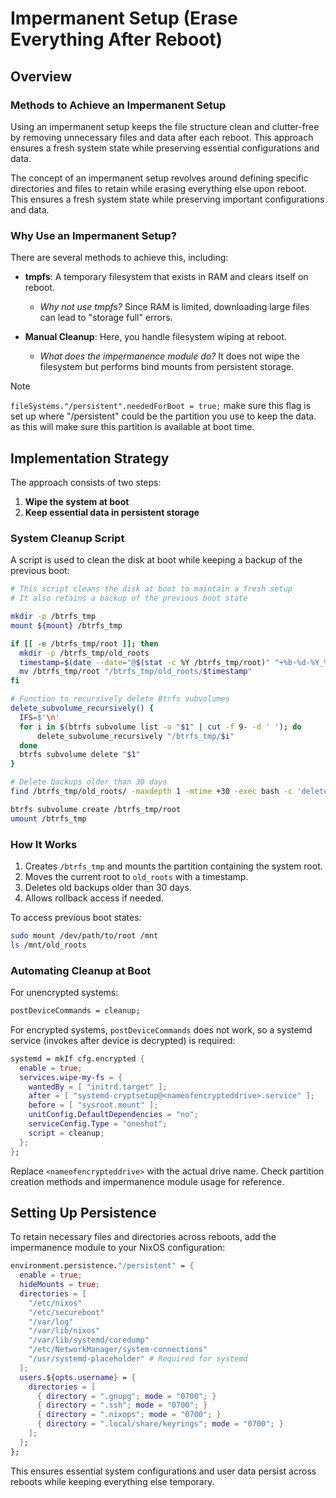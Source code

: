 # Impermanent Setup (Erase Everything After Reboot)

## Overview

### Methods to Achieve an Impermanent Setup
Using an impermanent setup keeps the file structure clean and clutter-free by removing unnecessary files and data after each reboot. This approach ensures a fresh system state while preserving essential configurations and data.

The concept of an impermanent setup revolves around defining specific directories and files to retain while erasing everything else upon reboot. This ensures a fresh system state while preserving important configurations and data.

### Why Use an Impermanent Setup?
There are several methods to achieve this, including:

- **tmpfs**: A temporary filesystem that exists in RAM and clears itself on reboot.
  - *Why not use tmpfs?* Since RAM is limited, downloading large files can lead to "storage full" errors.

- **Manual Cleanup**: Here, you handle filesystem wiping at reboot.
  - *What does the impermanence module do?* It does not wipe the filesystem but performs bind mounts from persistent storage.

>[!NOTE]
>
> `fileSystems."/persistent".neededForBoot = true;` make sure this flag is set up where "/persistent" could be the partition you use to keep the data.
>        as this will make sure this partition is available at boot time.

## Implementation Strategy

The approach consists of two steps:
1. **Wipe the system at boot**
2. **Keep essential data in persistent storage**

### System Cleanup Script

A script is used to clean the disk at boot while keeping a backup of the previous boot:

```sh
# This script cleans the disk at boot to maintain a fresh setup
# It also retains a backup of the previous boot state

mkdir -p /btrfs_tmp
mount ${mount} /btrfs_tmp

if [[ -e /btrfs_tmp/root ]]; then
  mkdir -p /btrfs_tmp/old_roots
  timestamp=$(date --date="@$(stat -c %Y /btrfs_tmp/root)" "+%b-%d-%Y_%H:%M:%S")
  mv /btrfs_tmp/root "/btrfs_tmp/old_roots/$timestamp"
fi

# Function to recursively delete Btrfs subvolumes
delete_subvolume_recursively() {
  IFS=$'\n'
  for i in $(btrfs subvolume list -o "$1" | cut -f 9- -d ' '); do
      delete_subvolume_recursively "/btrfs_tmp/$i"
  done
  btrfs subvolume delete "$1"
}

# Delete backups older than 30 days
find /btrfs_tmp/old_roots/ -maxdepth 1 -mtime +30 -exec bash -c 'delete_subvolume_recursively "$0"' {} \;

btrfs subvolume create /btrfs_tmp/root
umount /btrfs_tmp
```

### How It Works

1. Creates `/btrfs_tmp` and mounts the partition containing the system root.
2. Moves the current root to `old_roots` with a timestamp.
3. Deletes old backups older than 30 days.
4. Allows rollback access if needed.

To access previous boot states:
```sh
sudo mount /dev/path/to/root /mnt
ls /mnt/old_roots
```

### Automating Cleanup at Boot

For unencrypted systems:
```nix
postDeviceCommands = cleanup;
```

For encrypted systems, `postDeviceCommands` does not work, so a systemd service (invokes after device is decrypted) is required:

```nix
systemd = mkIf cfg.encrypted {
  enable = true;
  services.wipe-my-fs = {
    wantedBy = [ "initrd.target" ];
    after = [ "systemd-cryptsetup@<nameofencrypteddrive>.service" ];
    before = [ "sysroot.mount" ];
    unitConfig.DefaultDependencies = "no";
    serviceConfig.Type = "oneshot";
    script = cleanup;
  };
};
```

Replace `<nameofencrypteddrive>` with the actual drive name. Check partition creation methods and impermanence module usage for reference.

## Setting Up Persistence

To retain necessary files and directories across reboots, add the impermanence module to your NixOS configuration:

```nix
environment.persistence."/persistent" = {
  enable = true;
  hideMounts = true;
  directories = [
    "/etc/nixos"
    "/etc/secureboot"
    "/var/log"
    "/var/lib/nixos"
    "/var/lib/systemd/coredump"
    "/etc/NetworkManager/system-connections"
    "/usr/systemd-placeholder" # Required for systemd
  ];
  users.${opts.username} = {
    directories = [
      { directory = ".gnupg"; mode = "0700"; }
      { directory = ".ssh"; mode = "0700"; }
      { directory = ".nixops"; mode = "0700"; }
      { directory = ".local/share/keyrings"; mode = "0700"; }
    ];
  };
};
```

This ensures essential system configurations and user data persist across reboots while keeping everything else temporary.
